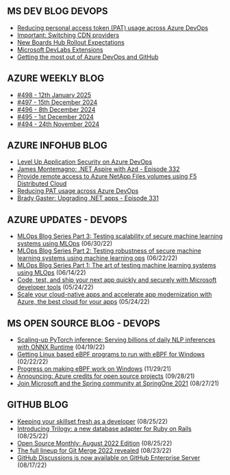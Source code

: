 ## MS DEV BLOG DEVOPS 

<!-- DEVBLOGDEVOPS:START -->
- [Reducing personal access token (PAT) usage across Azure DevOps](https://devblogs.microsoft.com/devops/reducing-pat-usage-across-azure-devops/)
- [Important: Switching CDN providers](https://devblogs.microsoft.com/devops/important-switching-cdn-providers/)
- [New Boards Hub Rollout Expectations](https://devblogs.microsoft.com/devops/new-boards-hub-rollout-expectations/)
- [Microsoft DevLabs Extensions](https://devblogs.microsoft.com/devops/microsoft-devlabs-extensions/)
- [Getting the most out of Azure DevOps and GitHub](https://devblogs.microsoft.com/devops/getting-the-most-out-of-azure-devops-and-github/)
<!-- DEVBLOGDEVOPS:END -->


## AZURE WEEKLY BLOG

<!-- AZUREWEEKLY:START -->
- [#498 - 12th January 2025](https://azureweekly.info/issue-498.html)
- [#497 - 15th December 2024](https://azureweekly.info/issue-497.html)
- [#496 - 8th December 2024](https://azureweekly.info/issue-496.html)
- [#495 - 1st December 2024](https://azureweekly.info/issue-495.html)
- [#494 - 24th November 2024](https://azureweekly.info/issue-494.html)
<!-- AZUREWEEKLY:END -->

## AZURE INFOHUB BLOG 

<!-- AZUREINFOHUB:START -->
- [Level Up Application Security on Azure DevOps](https://www.youtube.com/watch?v=QOFOEiWmVfU)
- [James Montemagno: .NET Aspire with Azd - Episode 332](http://feed.azuredevops.show/james-montemagno-net-aspire-with-azd-episode-332)
- [Provide remote access to Azure NetApp Files volumes using F5 Distributed Cloud](https://techcommunity.microsoft.com/t5/azure-architecture-blog/provide-remote-access-to-azure-netapp-files-volumes-using-f5/ba-p/4355988)
- [Reducing PAT usage across Azure DevOps](https://devblogs.microsoft.com/devops/reducing-pat-usage-across-azure-devops/)
- [Brady Gaster: Upgrading .NET apps - Episode 331](http://feed.azuredevops.show/brady-gaster-upgrading-net-apps-episode-331)
<!-- AZUREINFOHUB:END -->


## AZURE UPDATES - DEVOPS 

<!-- AZUREUPDATES:START -->

 - [MLOps Blog Series Part 3: Testing scalability of secure machine learning systems using MLOps](https://azure.microsoft.com/blog/mlops-blog-series-part-3-testing-scalability-of-secure-machine-learning-systems-using-mlops/) (06/30/22)
 - [MLOps Blog Series Part 2: Testing robustness of secure machine learning systems using machine learning ops](https://azure.microsoft.com/blog/mlops-blog-series-part-2-testing-robustness-of-secure-machine-learning-systems-using-machine-learning-ops/) (06/22/22)
 - [MLOps Blog Series Part 1: The art of testing machine learning systems using MLOps](https://azure.microsoft.com/blog/mlops-blog-series-part-1-the-art-of-testing-machine-learning-systems-using-mlops/) (06/14/22)
 - [Code, test, and ship your next app quickly and securely with Microsoft developer tools](https://azure.microsoft.com/blog/code-test-and-ship-your-next-app-quickly-and-securely-with-microsoft-developer-tools/) (05/24/22)
 - [Scale your cloud-native apps and accelerate app modernization with Azure, the best cloud for your apps](https://azure.microsoft.com/blog/scale-your-cloudnative-apps-and-accelerate-app-modernization-with-azure-the-best-cloud-for-your-apps/) (05/24/22)
<!-- AZUREUPDATES:END -->


## MS OPEN SOURCE BLOG - DEVOPS 

<!-- MSOPENSOURCEBLOG:START -->

 - [Scaling-up PyTorch inference: Serving billions of daily NLP inferences with ONNX Runtime](https://cloudblogs.microsoft.com/opensource/2022/04/19/scaling-up-pytorch-inference-serving-billions-of-daily-nlp-inferences-with-onnx-runtime/) (04/19/22)
 - [Getting Linux based eBPF programs to run with eBPF for Windows](https://cloudblogs.microsoft.com/opensource/2022/02/22/getting-linux-based-ebpf-programs-to-run-with-ebpf-for-windows/) (02/22/22)
 - [Progress on making eBPF work on Windows](https://cloudblogs.microsoft.com/opensource/2021/11/29/progress-on-making-ebpf-work-on-windows/) (11/29/21)
 - [Announcing: Azure credits for open source projects](https://cloudblogs.microsoft.com/opensource/2021/09/28/announcing-azure-credits-for-open-source-projects/) (09/28/21)
 - [Join Microsoft and the Spring community at SpringOne 2021](https://cloudblogs.microsoft.com/opensource/2021/08/27/join-microsoft-and-the-spring-community-at-springone-2021/) (08/27/21)
<!-- MSOPENSOURCEBLOG:END -->


## GITHUB BLOG


<!-- GITHUB:START -->

 - [Keeping your skillset fresh as a developer](https://github.blog/2022-08-25-keeping-your-skillset-fresh-as-a-developer/) (08/25/22)
 - [Introducing Trilogy: a new database adapter for Ruby on Rails](https://github.blog/2022-08-25-introducing-trilogy-a-new-database-adapter-for-ruby-on-rails/) (08/25/22)
 - [Open Source Monthly: August 2022 Edition](https://github.blog/2022-08-25-open-source-monthly-august-2022-edition/) (08/25/22)
 - [The full lineup for Git Merge 2022 revealed](https://github.blog/2022-08-23-the-full-lineup-for-git-merge-2022-revealed/) (08/23/22)
 - [GitHub Discussions is now available on GitHub Enterprise Server](https://github.blog/2022-08-17-github-discussions-is-now-available-on-github-enterprise-server/) (08/17/22)
<!-- GITHUB:END -->
